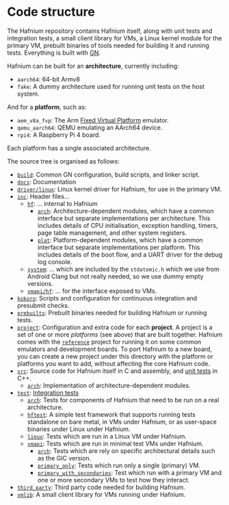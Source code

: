 # Code structure

The Hafnium repository contains Hafnium itself, along with unit tests and
integration tests, a small client library for VMs, a Linux kernel module for the
primary VM, prebuilt binaries of tools needed for building it and running tests.
Everything is built with [GN](https://gn.googlesource.com/gn/).

Hafnium can be built for an **architecture**, currently including:

*   `aarch64`: 64-bit Armv8
*   `fake`: A dummy architecture used for running unit tests on the host system.

And for a **platform**, such as:

*   `aem_v8a_fvp`: The Arm [Fixed Virtual Platform](FVP.md) emulator.
*   `qemu_aarch64`: QEMU emulating an AArch64 device.
*   `rpi4`: A Raspberry Pi 4 board.

Each platform has a single associated architecture.

The source tree is organised as follows:

*   [`build`](../build): Common GN configuration, build scripts, and linker
    script.
*   [`docs`](.): Documentation
*   [`driver/linux`](../driver/linux): Linux kernel driver for Hafnium, for use
    in the primary VM.
*   [`inc`](../inc): Header files...
    *   [`hf`](../inc/hf): ... internal to Hafnium
        *   [`arch`](../inc/hf/arch): Architecture-dependent modules, which have
            a common interface but separate implementations per architecture.
            This includes details of CPU initialisation, exception handling,
            timers, page table management, and other system registers.
        *   [`plat`](../inc/hf/plat): Platform-dependent modules, which have a
            common interface but separate implementations per platform. This
            includes details of the boot flow, and a UART driver for the debug
            log console.
    *   [`system`](../inc/system): ... which are included by the `stdatomic.h`
        which we use from Android Clang but not really needed, so we use dummy
        empty versions.
    *   [`vmapi/hf`](../inc/vmapi/hf): ... for the interface exposed to VMs.
*   [`kokoro`](../kokoro): Scripts and configuration for continuous integration
    and presubmit checks.
*   [`prebuilts`](../prebuilts): Prebuilt binaries needed for building Hafnium
    or running tests.
*   [`project`](../project): Configuration and extra code for each **project**.
    A project is a set of one or more _platforms_ (see above) that are built
    together. Hafnium comes with the [`reference`](../project/reference) project
    for running it on some common emulators and development boards. To port
    Hafnium to a new board, you can create a new project under this directory
    with the platform or platforms you want to add, without affecting the core
    Hafnium code.
*   [`src`](../src): Source code for Hafnium itself in C and assembly, and
    [unit tests](Testing.md) in C++.
    *   [`arch`](../src/arch): Implementation of architecture-dependent modules.
*   [`test`](../test): [Integration tests](Testing.md)
    *   [`arch`](../test/arch): Tests for components of Hafnium that need to be
        run on a real architecture.
    *   [`hftest`](../test/hftest): A simple test framework that supports
        running tests standalone on bare metal, in VMs under Hafnium, or as
        user-space binaries under Linux under Hafnium.
    *   [`linux`](../test/linux): Tests which are run in a Linux VM under
        Hafnium.
    *   [`vmapi`](../test/vmapi): Tests which are run in minimal test VMs under
        Hafnium.
        *   [`arch`](../test/vmapi/arch): Tests which are rely on specific
            architectural details such as the GIC version.
        *   [`primary_only`](../test/vmapi/primary_only): Tests which run only a
            single (primary) VM.
        *   [`primary_with_secondaries`](../test/vmapi/primary_with_secondaries):
            Test which run with a primary VM and one or more secondary VMs to
            test how they interact.
*   [`third_party`](../third_party): Third party code needed for building
    Hafnium.
*   [`vmlib`](../vmlib): A small client library for VMs running under Hafnium.
